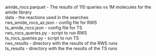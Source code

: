 amide_rocs.parquet - The results of 110 queries vs 1M molecules for the amide library   
data - the reactions used in the searches   
rws_amide_rocs_az.json - config file for RWS  
ts_amide_rocs.json - config file for TS   
rws_rocs_queries.py - script to run RWS   
ts_rocs_queries.py - script to run TS  
rws_results - directory with the results of the RWS runs   
ts_results - directory with the the results of the TS runs





